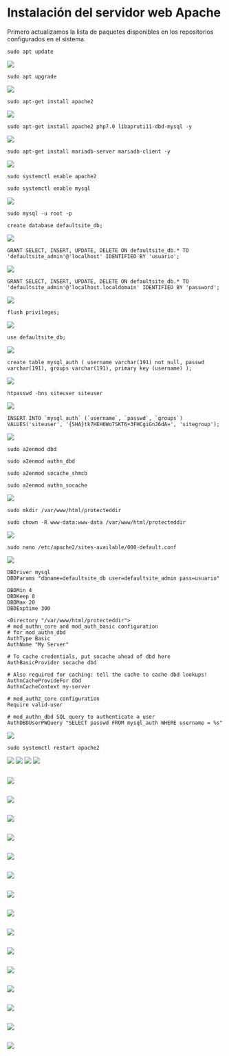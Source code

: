 # Instalación del servidor web Apache

Primero actualizamos la lista de paquetes disponibles en los repositorios configurados en el sistema.

```
sudo apt update
```

![](/Tema1/img3/Screenshot_20.png)

```
sudo apt upgrade
```

![](/Tema1/img3/Screenshot_21.png)

```
sudo apt-get install apache2
```

![](/Tema1/img3/Screenshot_22.png)

```
sudo apt-get install apache2 php7.0 libapruti11-dbd-mysql -y
```

![](/Tema1/img3/Screenshot_23.png)

```
sudo apt-get install mariadb-server mariadb-client -y
```

![](/Tema1/img3/Screenshot_24.png)

```
sudo systemctl enable apache2
```

```
sudo systemctl enable mysql
```

![](/Tema1/img3/Screenshot_25.png)

```
sudo mysql -u root -p
```

```
create database defaultsite_db;
```

![](/Tema1/img3/Screenshot_26.png)

```
GRANT SELECT, INSERT, UPDATE, DELETE ON defaultsite_db.* TO 'defaultsite_admin'@'localhost' IDENTIFIED BY 'usuario';
```

![](/Tema1/img3/Screenshot_27.png)

```
GRANT SELECT, INSERT, UPDATE, DELETE ON defaultsite_db.* TO 'defaultsite_admin'@'localhost.localdomain' IDENTIFIED BY 'password';
```

![](/Tema1/img3/Screenshot_28.png)

```
flush privileges;
```

![](/Tema1/img3/Screenshot_29.png)

```
use defaultsite_db;
```

![](/Tema1/img3/Screenshot_30.png)

```
create table mysql_auth ( username varchar(191) not null, passwd varchar(191), groups varchar(191), primary key (username) );
```

![](/Tema1/img3/Screenshot_31.png)

```
htpasswd -bns siteuser siteuser
```

![](/Tema1/img3/Screenshot_32.png)

```
INSERT INTO `mysql_auth` (`username`, `passwd`, `groups`) VALUES('siteuser', '{SHA}tk7HEH6Wo7SKT6+3FHCgiGnJ6dA=', 'sitegroup');
```

![](/Tema1/img3/Screenshot_33.png)

```
sudo a2enmod dbd
```

```
sudo a2enmod authn_dbd
```

```
sudo a2enmod socache_shmcb
```

```
sudo a2enmod authn_socache
```

![](/Tema1/img3/Screenshot_34.png)

```
sudo mkdir /var/www/html/protecteddir
```

```
sudo chown -R www-data:www-data /var/www/html/protecteddir
```

![](/Tema1/img3/Screenshot_35.png)

```
sudo nano /etc/apache2/sites-available/000-default.conf
```

![](/Tema1/img3/Screenshot_36.png)

```
DBDriver mysql
DBDParams "dbname=defaultsite_db user=defaultsite_admin pass=usuario"
 
DBDMin 4 
DBDKeep 8 
DBDMax 20 
DBDExptime 300
 
<Directory "/var/www/html/protecteddir"> 
# mod_authn_core and mod_auth_basic configuration 
# for mod_authn_dbd 
AuthType Basic 
AuthName "My Server"
 
# To cache credentials, put socache ahead of dbd here 
AuthBasicProvider socache dbd
 
# Also required for caching: tell the cache to cache dbd lookups! 
AuthnCacheProvideFor dbd 
AuthnCacheContext my-server
 
# mod_authz_core configuration 
Require valid-user
 
# mod_authn_dbd SQL query to authenticate a user 
AuthDBDUserPWQuery "SELECT passwd FROM mysql_auth WHERE username = %s"
```

![](/Tema1/img3/Screenshot_37.png)

```
sudo systemctl restart apache2
```

![](/Tema1/img3/Screenshot_38.png)
![](/Tema1/img3/Screenshot_39.png)
![](/Tema1/img3/Screenshot_40.png)
![](/Tema1/img3/Screenshot_41.png)

```

```

![](/Tema1/img3/Screenshot_42.png)

```

```

![](/Tema1/img3/Screenshot_43.png)

```

```

![](/Tema1/img3/Screenshot_44.png)

```

```

![](/Tema1/img3/Screenshot_45.png)

```

```

![](/Tema1/img3/Screenshot_46.png)

```

```

![](/Tema1/img3/Screenshot_47.png)

```

```

![](/Tema1/img3/Screenshot_48.png)

```

```

![](/Tema1/img3/Screenshot_49.png)

```

```

![](/Tema1/img3/Screenshot_50.png)

```

```

![](/Tema1/img3/Screenshot_51.png)

```

```

![](/Tema1/img3/Screenshot_52.png)

```

```

![](/Tema1/img3/Screenshot_54.png)

```

```

![](/Tema1/img3/Screenshot_55.png)

```

```

![](/Tema1/img3/Screenshot_56.png)

```

```

![](/Tema1/img3/Screenshot_57.png)
